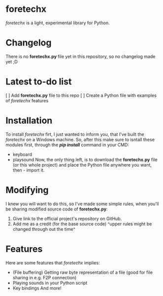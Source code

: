 # foretechx
*foretechx* is a light, experimental library for Python.

# Changelog
There is no **foretechx.py** file yet in this repository, so no changelog made yet ;D

# Latest to-do list
[ ] Add **foretechx.py** file to this repo
[ ] Create a Python file with examples of *foretechx* features

# Installation
To install *foretechx* firt, I just wanted to inform you, that I've built the *foretechx* on a Windows machine.
So, after this make sure to isntall these modules first, through the ***pip install*** command in your CMD:
- keyboard
- playsound
Now, the only thing left, is to download the **foretechx.py** file (or this whole project) and place the Python file anywhere you want, then - import it.

# Modifying
I knew you will want to do this, so I've made some simple rules, when you'll be sharing modified source code of **foretechx.py**:
1. Give link to the official project's repository on GitHub.
2. Add me as a credit (for the base source code)
^upper rules might be changed through out the time^

# Features
Here are some features that *foretechx* implies:
- (File buffering) Getting raw byte representation of a file (good for file sharing in e.g. F2P connection)
- Playing sounds in your Python script
- Key bindings
And more!
